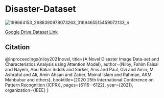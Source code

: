 # Disaster-Dataset

![199664153_2988390978073263_3169465515459072133_n](https://user-images.githubusercontent.com/38560393/124003099-5bc9ca00-d9f8-11eb-8aef-75d2c2c41c9f.png)

[Google Drive Dataset Link](https://drive.google.com/drive/folders/1VvkBRIYW6oD31K3gkPk4-4nlGE2poXFU?fbclid=IwAR2Dlrpn1FvEH1PzUyz1vNgPA2jAe7Z2kvvZFqOR45X3illVqz90iIo7zL4)

Citation
---

@inproceedings{niloy2021novel,
  title={A Novel Disaster Image Data-set and Characteristics Analysis using Attention Model},
  author={Niloy, Fahim Faisal and Nayem, Abu Bakar Siddik and Sarker, Anis and Paul, Ovi and Amin, M Ashraful and Ali, Amin Ahsan and Zaber, Moinul Islam and Rahman, AKM Mahbubur and others},
  booktitle={2020 25th International Conference on Pattern Recognition (ICPR)},
  pages={6116--6122},
  year={2021},
  organization={IEEE}
}
